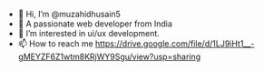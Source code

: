 - 👋 Hi, I’m @muzahidhusain5
- 💞️ A passionate web developer from India
- 👀 I’m interested in ui/ux development.
- 📫 How to reach me https://drive.google.com/file/d/1LJ9iHt1__-gMEYZF6Z1wtm8KRjWY9Sgu/view?usp=sharing

<!---
muzahidhusain5/muzahidhusain5 is a ✨ special ✨ repository because its `README.md` (this file) appears on your GitHub profile.
You can click the Preview link to take a look at your changes.
--->
